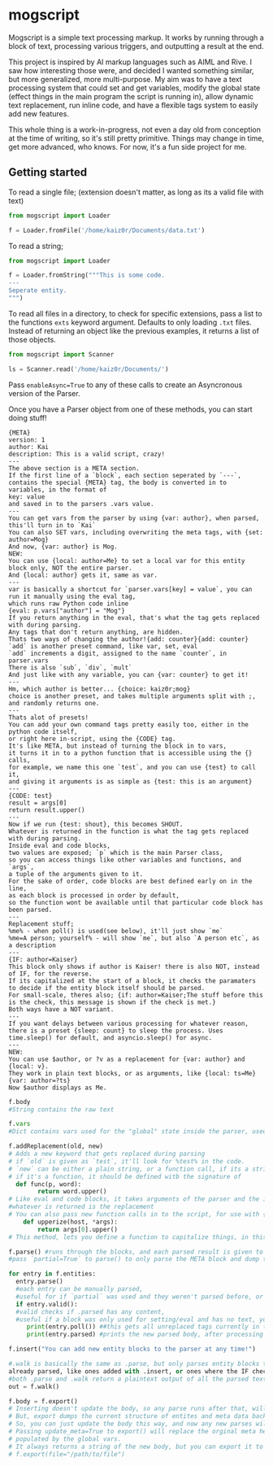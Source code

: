 # mogscript
Mogscript is a simple text processing markup. It works by running through a block of text, processing various triggers, and outputting a result at the end.

This project is inspired by AI markup languages such as AIML and Rive. I saw how interesting those were, and decided I wanted something similar, but more generalized, more multi-purpose. My aim was to have a text processing system that could set and get variables, modify the global state (effect things in the main program the script is running in), allow dynamic text replacement, run inline code, and have a flexible tags system to easily add new features.

This whole thing is a work-in-progress, not even a day old from conception at the time of writing, so it's still pretty primitive. Things may change in time, get more advanced, who knows. For now, it's a fun side project for me.

## Getting started

To read a single file; (extension doesn't matter, as long as its a valid file with text)

```py
from mogscript import Loader

f = Loader.fromFile('/home/kaiz0r/Documents/data.txt')
```

To read a string;

```py
from mogscript import Loader

f = Loader.fromString("""This is some code.
---
Seperate entity.
""")
```

To read all files in a directory, to check for specific extensions, pass a list to the functions `exts` keyword argument. Defaults to only loading `.txt` files. Instead of returning an object like the previous examples, it returns a list of those objects.

```py
from mogscript import Scanner

ls = Scanner.read('/home/kaiz0r/Documents/')
```
Pass `enableAsync=True` to any of these calls to create an Asyncronous version of the Parser.

Once you have a Parser object from one of these methods, you can start doing stuff!


```
{META}
version: 1
author: Kai
description: This is a valid script, crazy!
---
The above section is a META section. 
If the first line of a `block`, each section seperated by `---`, 
contains the special {META} tag, the body is converted in to variables, in the format of
key: value
and saved in to the parsers .vars value.
---
You can get vars from the parser by using {var: author}, when parsed, this'll turn in to `Kai`
You can also SET vars, including overwriting the meta tags, with {set: author=Mog}
And now, {var: author} is Mog.
NEW:
You can use {local: author=Me} to set a local var for this entity block only, NOT the entire parser.
And {local: author} gets it, same as var.
---
var is basically a shortcut for `parser.vars[key] = value`, you can run it manually using the eval tag, 
which runs raw Python code inline
{eval: p.vars["author"] = "Mog"}
If you return anything in the eval, that's what the tag gets replaced with during parsing. 
Any tags that don't return anything, are hidden.
Thats two ways of changing the author!{add: counter}{add: counter}
`add` is another preset command, like var, set, eval
`add` increments a digit, assigned to the name `counter`, in parser.vars
There is also `sub`, `div`, `mult`
And just like with any variable, you can {var: counter} to get it!
---
Hm, which author is better... {choice: kaiz0r;mog}
choice is another preset, and takes multiple arguments split with ;, and randomly returns one.
---
Thats alot of presets! 
You can add your own command tags pretty easily too, either in the python code itself, 
or right here in-script, using the {CODE} tag. 
It's like META, but instead of turning the block in to vars, 
it turns it in to a python function that is accessible using the {} calls, 
for example, we name this one `test`, and you can use {test} to call it, 
and giving it arguments is as simple as {test: this is an argument}
---
{CODE: test}
result = args[0]
return result.upper()
---
Now if we run {test: shout}, this becomes SHOUT.
Whatever is returned in the function is what the tag gets replaced with during parsing.
Inside eval and code blocks, 
two values are exposed; `p` which is the main Parser class, 
so you can access things like other variables and functions, and `args`,
a tuple of the arguments given to it.
For the sake of order, code blocks are best defined early on in the line, 
as each block is processed in order by default, 
so the function wont be available until that particular code block has been parsed.
---
Replacement stuff;
%me% - when poll() is used(see below), it'll just show `me` 
%me=A person; yourself% - will show `me`, but also `A person etc`, as a description
---
{IF: author=Kaiser}
This block only shows if author is Kaiser! there is also NOT, instead of IF, for the reverse.
If its capitalized at the start of a block, it checks the paramaters to decide if the entity block itself should be parsed.
For small-scale, theres also; {if: author=Kaiser;The stuff before this is the check, this message is shown if the check is met.}
Both ways have a NOT variant.
---
If you want delays between various processing for whatever reason, there is a preset {sleep: count} to sleep the process. Uses time.sleep() for default, and asyncio.sleep() for async.
---
NEW:
You can use $author, or ?v as a replacement for {var: author} and {local: v}.
They work in plain text blocks, or as arguments, like {local: ts=Me} {var: author=?ts}
Now $author displays as Me.

```

```py
f.body
#String contains the raw text

f.vars
#Dict contains vars used for the "global" state inside the parser, used for evals, and {get: var}

f.addReplacement(old, new)
# Adds a new keyword that gets replaced during parsing
# if `old` is given as `test`, it'll look for %test% in the code.
# `new` can be either a plain string, or a function call, if its a string, it's a simple replacement
# if it's a function, it should be defined witb the signature of
  def func(p, word):
		return word.upper()
# Like eval and code blocks, it takes arguments of the parser and the input string, 
#whatever is returned is the replacement
# You can also pass new function calls in to the script, for use with {name}, with the signature of
	def upperize(host, *args):
		return args[0].upper()
# This method, lets you define a function to capitalize things, in this case {upperize: test} returns TEST.

f.parse() #runs through the blocks, and each parsed result is given to the parsers `parsed` list
#pass `partial=True` to parse() to only parse the META block and dump that to .vars

for entry in f.entities:
  entry.parse() 
  #each entry can be manually parsed, 
  #useful for if `partial` was used and they weren't parsed before, or they just need to be parsed again
  if entry.valid(): 
  #valid checks if .parsed has any content, 
  #useful if a block was only used for setting/eval and has no text, you can easily ignore them
     print(entry.poll()) ##this gets all unreplaced tags currently in the body
     print(entry.parsed) #prints the new parsed body, after processing all tags

f.insert("You can add new entity blocks to the parser at any time!")

#.walk is basically the same as .parse, but only parses entity blocks that aren't 
already parsed, like ones added with .insert, or ones where the IF check failed.
#both .parse and .walk return a plaintext output of all the parsed text
out = f.walk()

f.body = f.export()
# Inserting doesn't update the body, so any parse runs after that, will forget insertions.
# But, export dumps the current structure of entites and meta data back in to a string,
# So, you can just update the body this way, and now any new parses will remember inserted blocks.
# Passing update_meta=True to export() will replace the orginal meta header with a new one
# populated by the global vars.
# It always returns a string of the new body, but you can export it to file by passing;
# f.export(file="/path/to/file")
```
